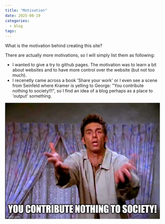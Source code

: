 ```yaml
---
title: "Motivation"
date: 2025-08-19
categories:
  - blog
tags:
---
```


What is the motivation behind creating this site?

There are actually more motivations, so I will simply list them as following:
- I wanted to give a try to github pages. The motivation was to learn a bit about websites and to have more control over the website (but not too much).
- I recenetly came across a book 'Share your work' or I even see a scene from Seinfeld where Kramer is yelling to George: "You contribute nothing to society!!!", so I find an idea of a blog perhaps as a place to 'output' something.

![Kramer yelling: You contribute nothing to society!](/../images/2025-08-19-kramer.jpg "You contribute nothing to society")

